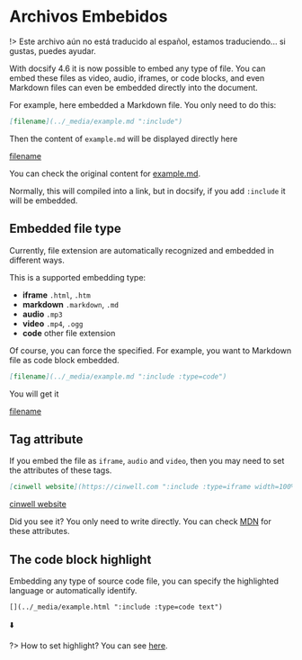 # Archivos Embebidos

!> Este archivo aún no está traducido al español, estamos traduciendo... si gustas, puedes ayudar.

With docsify 4.6 it is now possible to embed any type of file.
You can embed these files as video, audio, iframes, or code blocks, and even Markdown files can even be embedded directly into the document.

For example, here embedded a Markdown file. You only need to do this:

```markdown
[filename](../_media/example.md ":include")
```

Then the content of `example.md` will be displayed directly here

[filename](../_media/example.md ":include")

You can check the original content for [example.md](/es/_media/example.md ":ignore").

Normally, this will compiled into a link, but in docsify, if you add `:include` it will be embedded.

## Embedded file type

Currently, file extension are automatically recognized and embedded in different ways.

This is a supported embedding type:

- **iframe** `.html`, `.htm`
- **markdown** `.markdown`, `.md`
- **audio** `.mp3`
- **video** `.mp4`, `.ogg`
- **code** other file extension

Of course, you can force the specified. For example, you want to Markdown file as code block embedded.

```markdown
[filename](../_media/example.md ":include :type=code")
```

You will get it

[filename](../_media/example.md ":include :type=code")

## Tag attribute

If you embed the file as `iframe`, `audio` and `video`, then you may need to set the attributes of these tags.

```markdown
[cinwell website](https://cinwell.com ":include :type=iframe width=100% height=400px")
```

[cinwell website](https://cinwell.com ":include :type=iframe width=100% height=400px")

Did you see it? You only need to write directly. You can check [MDN](https://developer.mozilla.org/en-US/docs/Web/HTML/Element/iframe) for these attributes.

## The code block highlight

Embedding any type of source code file, you can specify the highlighted language or automatically identify.

```markdown
[](../_media/example.html ":include :type=code text")
```

⬇️

[](../_media/example.html ":include :type=code text")

?> How to set highlight? You can see [here](/es/language-highlight.md).
